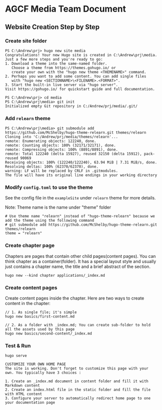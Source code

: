 # AGCF Media Team Document

## Website Creation Step by Step
### Create site folder
```
PS C:\Andrew\prj> hugo new site media
Congratulations! Your new Hugo site is created in C:\Andrew\prj\media.
Just a few more steps and you're ready to go:
1. Download a theme into the same-named folder.
   Choose a theme from https://themes.gohugo.io/ or
   create your own with the "hugo new theme <THEMENAME>" command.
2. Perhaps you want to add some content. You can add single files
   with "hugo new <SECTIONNAME>\<FILENAME>.<FORMAT>".
3. Start the built-in live server via "hugo server".
Visit https://gohugo.io/ for quickstart guide and full documentation.

PS C:\Andrew\prj> cd media
PS C:\Andrew\prj\media> git init
Initialized empty Git repository in C:/Andrew/prj/media/.git/
```
### Add `relearn` theme
```
PS C:\Andrew\prj\media> git submodule add https://github.com/McShelby/hugo-theme-relearn.git themes/relearn
Cloning into 'C:/Andrew/prj/media/themes/relearn'...
remote: Enumerating objects: 122240, done.
remote: Counting objects: 100% (32171/32171), done.
remote: Compressing objects: 100% (8891/8891), done.
remote: Total 122240 (delta 15927), reused 32150 (delta 15912), pack-reused 90069
Receiving objects: 100% (122240/122240), 63.94 MiB | 7.31 MiB/s, done.
Resolving deltas: 100% (62370/62370), done.
warning: LF will be replaced by CRLF in .gitmodules.
The file will have its original line endings in your working directory
```
### Modify `config.toml` to use the theme
See the config file in the `exampleSite` under `relearn` theme for more details. 

Note: Theme name is the name under "theme" folder
```
# Use theme name "relearn" instead of "hugo-theme-relearn" because we add the theme using the following command
# git submodule add https://github.com/McShelby/hugo-theme-relearn.git themes/relearn
theme = "relearn"
```

### Create chapter page
Chapters are pages that contain other child pages(content pages). You can think chapter as a container(folder).
It has a special layout style and usually just contains a chapter name, the title and a brief abstract of the section.
```
hugo new --kind chapter applications/_index.md
```

### Create content pages
Create content pages inside the chapter. Here are two ways to create content in the chapter:

```
// 1. As single file; it's simple
hugo new basics/first-content.md

// 2. As a folder with _index.md; You can create sub-folder to hold all the assets used by this page
hugo new basics/second-content/_index.md
```

### Test & Run
```
hugo serve
```

```
CUSTOMIZE YOUR OWN HOME PAGE
The site is working. Don't forget to customize this page with your own. You typically have 3 choices :

1. Create an _index.md document in content folder and fill it with Markdown content
2. Create an index.html file in the static folder and fill the file with HTML content
3. Configure your server to automatically redirect home page to one your documentation page
```
